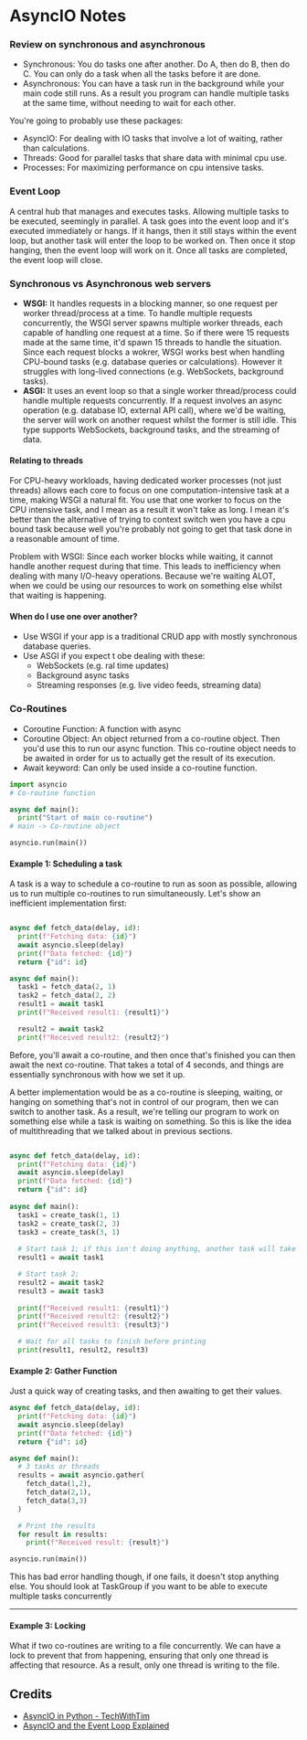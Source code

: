 # AsyncIO Notes

### Review on synchronous and asynchronous 
- Synchronous: You do tasks one after another. Do A, then do B, then do C. You can only do a task when all the tasks before it are done.
- Asynchronous: You can have a task run in the background while your main code still runs. As a result you program can handle multiple tasks at the same time, without needing to wait for each other.

You're going to probably use these packages:
- AsyncIO: For dealing with IO tasks that involve a lot of waiting, rather than calculations.
- Threads: Good for parallel tasks that share data with minimal cpu use.
- Processes: For maximizing performance on cpu intensive tasks.

### Event Loop
A central hub that manages and executes tasks. Allowing multiple tasks to be executed, seemingly in parallel. A task goes into the event loop and it's executed immediately or hangs. If it hangs, then it still stays within the event loop, but another task will enter the loop to be worked on. Then once it stop hanging, then the event loop will work on it. Once all tasks are completed, the event loop will close.

### Synchronous vs Asynchronous web servers
- **WSGI:** It handles requests in a blocking manner, so one request per worker thread/process at a time. To handle multiple requests concurrently, the WSGI server spawns multiple worker threads, each capable of handling one request at a time. So if there were 15 requests made at the same time, it'd spawn 15 threads to handle the situation. Since each request blocks a wokrer, WSGI works best when handling CPU-bound tasks (e.g. database queries or calculations). However it struggles with long-lived connections (e.g. WebSockets, background tasks).
- **ASGI:** It uses an event loop so that a single worker thread/process could handle multiple requests concurrently. If a request involves an async operation (e.g. database IO, external API call), where we'd be waiting, the server will work on another request whilst the former is still idle. This type supports WebSockets, background tasks, and the streaming of data.

#### Relating to threads 
For CPU-heavy workloads, having dedicated worker processes (not just threads) allows each core to focus on one computation-intensive task at a time, making WSGI a natural fit. You use that one worker to focus on the CPU intensive task, and I mean as a result it won't take as long. I mean it's better than the alternative of trying to context switch wen you have a cpu bound task because well you're probably not going to get that task done in a reasonable amount of time.

Problem with WSGI: Since each worker blocks while waiting, it cannot handle another request during that time. This leads to inefficiency when dealing with many I/O-heavy operations. Because we're waiting ALOT, when we could be using our resources to work on something else whilst that waiting is happening.


#### When do I use one over another?
- Use WSGI if your app is a traditional CRUD app with mostly synchronous database queries.
- Use ASGI if you expect t obe dealing with these:
  - WebSockets (e.g. ral time updates)
  - Background async tasks 
  - Streaming responses (e.g. live video feeds, streaming data)


### Co-Routines
- Coroutine Function: A function with async  
- Coroutine Object: An object returned from a co-routine object. Then you'd use this to run our async function. This co-routine object needs to be awaited in order for us to actually get the result of its execution.
- Await keyword: Can only be used inside a co-routine function.

```Python
import asyncio
# Co-routine function

async def main():
  print("Start of main co-routine")
# main -> Co-routine object 

asyncio.run(main())
```

#### Example 1: Scheduling a task 
A task is a way to schedule a co-routine to run as soon as possible, allowing us to run multiple co-routines to run simultaneously. Let's show an inefficient implementation first:

```Python

async def fetch_data(delay, id):
  print(f"Fetching data: {id}")
  await asyncio.sleep(delay)
  print(f"Data fetched: {id}")
  return {"id": id}

async def main():
  task1 = fetch_data(2, 1)
  task2 = fetch_data(2, 2)
  result1 = await task1
  print(f"Received result1: {result1}")

  result2 = await task2
  print(f"Received result2: {result2}")
```

Before, you'll await a co-routine, and then once that's finished you can then await the next co-routine. That takes a total of 4 seconds, and things are essentially synchronous with how we set it up.

A better implementation would be as a co-routine is sleeping, waiting, or hanging on something that's not in control of our program, then we can switch to another task. As a result, we're telling our program to work on something else while a task is waiting on something. So this is like the idea of multithreading that we talked about in previous sections.
```Python

async def fetch_data(delay, id):
  print(f"Fetching data: {id}")
  await asyncio.sleep(delay)
  print(f"Data fetched: {id}")
  return {"id": id}
  
async def main():
  task1 = create_task(1, 1)
  task2 = create_task(2, 3)
  task3 = create_task(3, 1)
  
  # Start task 1; if this isn't doing anything, another task will take over. 
  result1 = await task1

  # Start task 2; 
  result2 = await task2
  result3 = await task3
  
  print(f"Received result1: {result1}")
  print(f"Received result2: {result2}")
  print(f"Received result3: {result3}")

  # Wait for all tasks to finish before printing
  print(result1, result2, result3)
```

#### Example 2: Gather Function
Just a quick way of creating tasks, and then awaiting to get their values.

```Python
async def fetch_data(delay, id):
  print(f"Fetching data: {id}")
  await asyncio.sleep(delay)
  print(f"Data fetched: {id}")
  return {"id": id}

async def main():  
  # 3 tasks or threads
  results = await asyncio.gather(
    fetch_data(1,2),
    fetch_data(2,1),
    fetch_data(3,3)
  )

  # Print the results
  for result in results:
    print(f"Received result: {result}")

asyncio.run(main())
```
This has bad error handling though, if one fails, it doesn't stop anything else. You should look at TaskGroup if you want to be able to execute multiple tasks concurrently

---
#### Example 3: Locking 
What if two co-routines are writing to a file concurrently. We can have a lock to prevent that from happening, ensuring that only one thread is affecting that resource. As a result, only one thread is writing to the file.


## Credits
- [AsyncIO in Python - TechWithTim](https://youtu.be/Qb9s3UiMSTA?si=HqAklpoZ1iPWA4qA)
- [AsyncIO and the Event Loop Explained](https://youtu.be/RIVcqT2OGPA?si=EhaLWgGrq56iA2xu)
